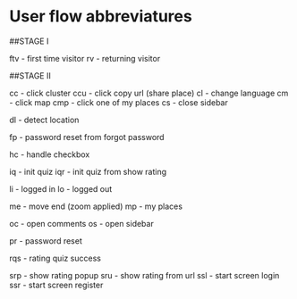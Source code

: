 # User flow abbreviatures

##STAGE I

ftv - first time visitor
rv - returning visitor

##STAGE II

cc - click cluster
ccu - click copy url (share place)
cl - change language
cm - click map
cmp - click one of my places
cs - close sidebar

dl - detect location

fp - password reset from forgot password

hc - handle checkbox

iq - init quiz
iqr - init quiz from show rating

li - logged in
lo - logged out

me - move end (zoom applied)
mp - my places

oc - open comments
os - open sidebar

pr - password reset

rqs - rating quiz success

srp - show rating popup
sru - show rating from url
ssl - start screen login
ssr - start screen register
